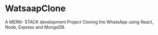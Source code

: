 # WatsaapClone
A MERN- STACK development Project Cloning the WhatsApp using React, Node,  Express and MongoDB.
